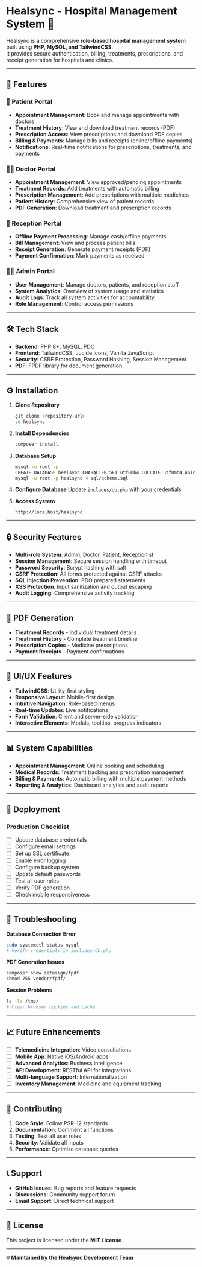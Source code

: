 # Healsync - Hospital Management System 🏥

Healsync is a comprehensive **role-based hospital management system** built using **PHP, MySQL, and TailwindCSS**.  
It provides secure authentication, billing, treatments, prescriptions, and receipt generation for hospitals and clinics.

---

## 🚀 Features

### 👤 Patient Portal
- **Appointment Management**: Book and manage appointments with doctors
- **Treatment History**: View and download treatment records (PDF)
- **Prescription Access**: View prescriptions and download PDF copies
- **Billing & Payments**: Manage bills and receipts (online/offline payments)
- **Notifications**: Real-time notifications for prescriptions, treatments, and payments

### 👨‍⚕️ Doctor Portal
- **Appointment Management**: View approved/pending appointments
- **Treatment Records**: Add treatments with automatic billing
- **Prescription Management**: Add prescriptions with multiple medicines
- **Patient History**: Comprehensive view of patient records
- **PDF Generation**: Download treatment and prescription records

### 🏥 Reception Portal
- **Offline Payment Processing**: Manage cash/offline payments
- **Bill Management**: View and process patient bills
- **Receipt Generation**: Generate payment receipts (PDF)
- **Payment Confirmation**: Mark payments as received

### 👨‍💼 Admin Portal
- **User Management**: Manage doctors, patients, and reception staff
- **System Analytics**: Overview of system usage and statistics
- **Audit Logs**: Track all system activities for accountability
- **Role Management**: Control access permissions

---

## 🛠️ Tech Stack

- **Backend**: PHP 8+, MySQL, PDO
- **Frontend**: TailwindCSS, Lucide Icons, Vanilla JavaScript
- **Security**: CSRF Protection, Password Hashing, Session Management
- **PDF**: FPDF library for document generation

---

## ⚙️ Installation

1. **Clone Repository**
   ```bash
   git clone <repository-url>
   cd healsync
   ```

2. **Install Dependencies**
   ```bash
   composer install
   ```

3. **Database Setup**
   ```bash
   mysql -u root -p
   CREATE DATABASE healsync CHARACTER SET utf8mb4 COLLATE utf8mb4_unicode_ci;
   mysql -u root -p healsync < sql/schema.sql
   ```

4. **Configure Database**
   Update `includes/db.php` with your credentials

5. **Access System**
   ```
   http://localhost/healsync
   ```

---

## 🔒 Security Features

- **Multi-role System**: Admin, Doctor, Patient, Receptionist
- **Session Management**: Secure session handling with timeout
- **Password Security**: Bcrypt hashing with salt
- **CSRF Protection**: All forms protected against CSRF attacks
- **SQL Injection Prevention**: PDO prepared statements
- **XSS Protection**: Input sanitization and output escaping
- **Audit Logging**: Comprehensive activity tracking

---

## 📄 PDF Generation

- **Treatment Records** - Individual treatment details
- **Treatment History** - Complete treatment timeline
- **Prescription Copies** - Medicine prescriptions
- **Payment Receipts** - Payment confirmations

---

## 🎨 UI/UX Features

- **TailwindCSS**: Utility-first styling
- **Responsive Layout**: Mobile-first design
- **Intuitive Navigation**: Role-based menus
- **Real-time Updates**: Live notifications
- **Form Validation**: Client and server-side validation
- **Interactive Elements**: Modals, tooltips, progress indicators

---

## 📊 System Capabilities

- **Appointment Management**: Online booking and scheduling
- **Medical Records**: Treatment tracking and prescription management
- **Billing & Payments**: Automatic billing with multiple payment methods
- **Reporting & Analytics**: Dashboard analytics and audit reports

---

## 🚀 Deployment

### Production Checklist
- [ ] Update database credentials
- [ ] Configure email settings
- [ ] Set up SSL certificate
- [ ] Enable error logging
- [ ] Configure backup system
- [ ] Update default passwords
- [ ] Test all user roles
- [ ] Verify PDF generation
- [ ] Check mobile responsiveness

---

## 🐛 Troubleshooting

**Database Connection Error**
```bash
sudo systemctl status mysql
# Verify credentials in includes/db.php
```

**PDF Generation Issues**
```bash
composer show setasign/fpdf
chmod 755 vendor/fpdf/
```

**Session Problems**
```bash
ls -la /tmp/
# Clear browser cookies and cache
```

---

## 📈 Future Enhancements

- [ ] **Telemedicine Integration**: Video consultations
- [ ] **Mobile App**: Native iOS/Android apps
- [ ] **Advanced Analytics**: Business intelligence
- [ ] **API Development**: RESTful API for integrations
- [ ] **Multi-language Support**: Internationalization
- [ ] **Inventory Management**: Medicine and equipment tracking

---

## 🤝 Contributing

1. **Code Style**: Follow PSR-12 standards
2. **Documentation**: Comment all functions
3. **Testing**: Test all user roles
4. **Security**: Validate all inputs
5. **Performance**: Optimize database queries

---

## 📞 Support

- **GitHub Issues**: Bug reports and feature requests
- **Discussions**: Community support forum
- **Email Support**: Direct technical support

---

## 📄 License

This project is licensed under the **MIT License**.

---

**💡 Maintained by the Healsync Development Team**
